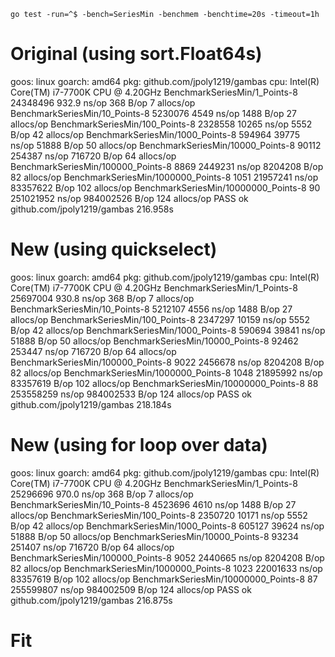 `go test -run=^$ -bench=SeriesMin -benchmem -benchtime=20s -timeout=1h`

# Original (using sort.Float64s)
goos: linux
goarch: amd64
pkg: github.com/jpoly1219/gambas
cpu: Intel(R) Core(TM) i7-7700K CPU @ 4.20GHz
BenchmarkSeriesMin/1_Points-8           24348496               932.9 ns/op           368 B/op          7 allocs/op
BenchmarkSeriesMin/10_Points-8           5230076              4549 ns/op            1488 B/op         27 allocs/op
BenchmarkSeriesMin/100_Points-8          2328558             10265 ns/op            5552 B/op         42 allocs/op
BenchmarkSeriesMin/1000_Points-8          594964             39775 ns/op           51888 B/op         50 allocs/op
BenchmarkSeriesMin/10000_Points-8          90112            254387 ns/op          716720 B/op         64 allocs/op
BenchmarkSeriesMin/100000_Points-8          8869           2449231 ns/op         8204208 B/op         82 allocs/op
BenchmarkSeriesMin/1000000_Points-8         1051          21957241 ns/op        83357622 B/op        102 allocs/op
BenchmarkSeriesMin/10000000_Points-8          90         251021952 ns/op        984002526 B/op       124 allocs/op
PASS
ok      github.com/jpoly1219/gambas     216.958s

# New (using quickselect)
goos: linux
goarch: amd64
pkg: github.com/jpoly1219/gambas
cpu: Intel(R) Core(TM) i7-7700K CPU @ 4.20GHz
BenchmarkSeriesMin/1_Points-8           25697004               930.8 ns/op           368 B/op          7 allocs/op
BenchmarkSeriesMin/10_Points-8           5212107              4556 ns/op            1488 B/op         27 allocs/op
BenchmarkSeriesMin/100_Points-8          2347297             10159 ns/op            5552 B/op         42 allocs/op
BenchmarkSeriesMin/1000_Points-8          590694             39841 ns/op           51888 B/op         50 allocs/op
BenchmarkSeriesMin/10000_Points-8          92462            253447 ns/op          716720 B/op         64 allocs/op
BenchmarkSeriesMin/100000_Points-8          9022           2456678 ns/op         8204208 B/op         82 allocs/op
BenchmarkSeriesMin/1000000_Points-8         1048          21895992 ns/op        83357619 B/op        102 allocs/op
BenchmarkSeriesMin/10000000_Points-8          88         253558259 ns/op        984002533 B/op       124 allocs/op
PASS
ok      github.com/jpoly1219/gambas     218.184s

# New (using for loop over data)
goos: linux
goarch: amd64
pkg: github.com/jpoly1219/gambas
cpu: Intel(R) Core(TM) i7-7700K CPU @ 4.20GHz
BenchmarkSeriesMin/1_Points-8           25296696               970.0 ns/op           368 B/op          7 allocs/op
BenchmarkSeriesMin/10_Points-8           4523696              4610 ns/op            1488 B/op         27 allocs/op
BenchmarkSeriesMin/100_Points-8          2350720             10171 ns/op            5552 B/op         42 allocs/op
BenchmarkSeriesMin/1000_Points-8          605127             39624 ns/op           51888 B/op         50 allocs/op
BenchmarkSeriesMin/10000_Points-8          93234            251407 ns/op          716720 B/op         64 allocs/op
BenchmarkSeriesMin/100000_Points-8          9052           2440665 ns/op         8204208 B/op         82 allocs/op
BenchmarkSeriesMin/1000000_Points-8         1023          22001633 ns/op        83357619 B/op        102 allocs/op
BenchmarkSeriesMin/10000000_Points-8          87         255599807 ns/op        984002509 B/op       124 allocs/op
PASS
ok      github.com/jpoly1219/gambas     216.875s

# Fit
